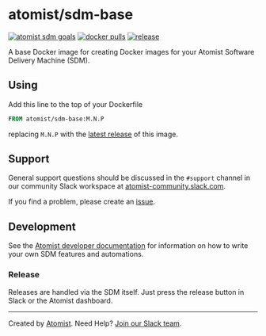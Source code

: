 # atomist/sdm-base

[![atomist sdm goals](https://badge.atomist.com/T29E48P34/atomist/sdm-base/3c8a769d-7100-4ea0-97f4-2db315544577)](https://app.atomist.com/workspace/T29E48P34)
[![docker pulls](https://img.shields.io/docker/pulls/atomist/sdm-base.svg)](https://hub.docker.com/r/atomist/sdm-base)
[![release](https://img.shields.io/github/release/atomist/sdm-base.svg)](https://github.com/atomist/sdm-base/releases/latest)

A base Docker image for creating Docker images for your Atomist
Software Delivery Machine (SDM).

## Using

Add this line to the top of your Dockerfile

```dockerfile
FROM atomist/sdm-base:M.N.P
```

replacing `M.N.P` with the [latest release][release] of this image.

[release]: https://github.com/atomist/sdm-base/releases/latest (Latest Release of atomist/sdm-base)

## Support

General support questions should be discussed in the `#support`
channel in our community Slack workspace
at [atomist-community.slack.com][slack].

If you find a problem, please create an [issue][].

[issue]: https://github.com/atomist/sdm-base/issues

## Development

See the [Atomist developer documentation][atomist-dev] for information
on how to write your own SDM features and automations.

[atomist-dev]: https://docs.atomist.com/developer/ (Atomist Developer Documentation)

### Release

Releases are handled via the SDM itself.  Just press the release
button in Slack or the Atomist dashboard.

---

Created by [Atomist][atomist].
Need Help?  [Join our Slack team][slack].

[atomist]: https://atomist.com/ (Atomist - How Teams Deliver Software)
[slack]: https://join.atomist.com/ (Atomist Community Slack)
